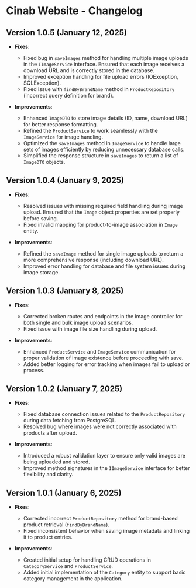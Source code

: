 # Cinab Website - Changelog

## Version 1.0.5 (January 12, 2025)

- **Fixes**:
    - Fixed bug in `saveImages` method for handling multiple image uploads in the `IImageService` interface. Ensured that each image receives a download URL and is correctly stored in the database.
    - Improved exception handling for file upload errors (IOException, SQLException).
    - Fixed issue with `findByBrandName` method in `ProductRepository` (incorrect query definition for brand).

- **Improvements**:
    - Enhanced `ImageDTO` to store image details (ID, name, download URL) for better response formatting.
    - Refined the `ProductService` to work seamlessly with the `ImageService` for image handling.
    - Optimized the `saveImages` method in `ImageService` to handle large sets of images efficiently by reducing unnecessary database calls.
    - Simplified the response structure in `saveImages` to return a list of `ImageDTO` objects.

## Version 1.0.4 (January 9, 2025)

- **Fixes**:
    - Resolved issues with missing required field handling during image upload. Ensured that the `Image` object properties are set properly before saving.
    - Fixed invalid mapping for product-to-image association in `Image` entity.

- **Improvements**:
    - Refined the `saveImage` method for single image uploads to return a more comprehensive response (including download URL).
    - Improved error handling for database and file system issues during image storage.

## Version 1.0.3 (January 8, 2025)

- **Fixes**:
    - Corrected broken routes and endpoints in the image controller for both single and bulk image upload scenarios.
    - Fixed issue with image file size handling during upload.

- **Improvements**:
    - Enhanced `ProductService` and `ImageService` communication for proper validation of image existence before proceeding with save.
    - Added better logging for error tracking when images fail to upload or process.

## Version 1.0.2 (January 7, 2025)

- **Fixes**:
    - Fixed database connection issues related to the `ProductRepository` during data fetching from PostgreSQL.
    - Resolved bug where images were not correctly associated with products after upload.

- **Improvements**:
    - Introduced a robust validation layer to ensure only valid images are being uploaded and stored.
    - Improved method signatures in the `IImageService` interface for better flexibility and clarity.

## Version 1.0.1 (January 6, 2025)

- **Fixes**:
    - Corrected incorrect `ProductRepository` method for brand-based product retrieval (`findByBrandName`).
    - Fixed inconsistent behavior when saving image metadata and linking it to product entries.

- **Improvements**:
    - Created initial setup for handling CRUD operations in `CategoryService` and `ProductService`.
    - Added initial implementation of the `Category` entity to support basic category management in the application.
